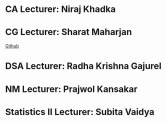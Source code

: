 # CA Lecturer: Niraj Khadka

# CG Lecturer: Sharat Maharjan
[Github](https://github.com/sharatmaharjan)

# DSA Lecturer: Radha Krishna Gajurel

# NM Lecturer: Prajwol Kansakar

# Statistics II Lecturer: Subita Vaidya
